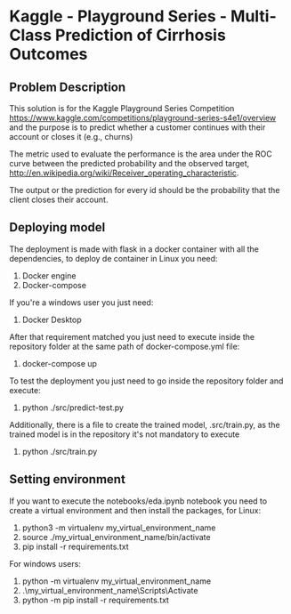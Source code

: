 # Kaggle - Playground Series - Multi-Class Prediction of Cirrhosis Outcomes

## Problem Description

This solution is for the Kaggle Playground Series Competition https://www.kaggle.com/competitions/playground-series-s4e1/overview and the purpose is to predict whether a customer continues with their account or closes it (e.g., churns)

The metric used to evaluate the performance is the area under the ROC curve between the predicted probability and the observed target, http://en.wikipedia.org/wiki/Receiver_operating_characteristic.

The output or the prediction for every id should be the probability that the client closes their account.

## Deploying model

The deployment is made with flask in a docker container with all the dependencies, to deploy de container in Linux you need:

1. Docker engine
2. Docker-compose

If you're a windows user you just need:

1. Docker Desktop

After that requirement matched you just need to execute inside the repository folder at the same path of docker-compose.yml file:

1. docker-compose up

To test the deployment you just need to go inside the repository folder and execute:

1. python ./src/predict-test.py

Additionally, there is a file to create the trained model, .src/train.py, as the trained model is in the repository it's not mandatory to execute 

1. python ./src/train.py

## Setting environment

If you want to execute the notebooks/eda.ipynb notebook you need to create a virtual environment and then install the packages, for Linux:

1. python3 -m virtualenv my_virtual_environment_name
2. source ./my_virtual_environment_name/bin/activate
3. pip install -r requirements.txt

For windows users:

1. python -m virtualenv my_virtual_environment_name
2. .\my_virtual_environment_name\Scripts\Activate
3. python -m pip install -r requirements.txt

